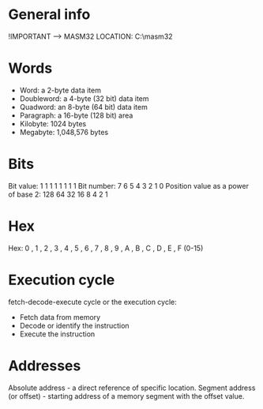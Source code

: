 # General info
!IMPORTANT --> MASM32 LOCATION: C:\masm32


# Words
- Word: a 2-byte data item
- Doubleword: a 4-byte (32 bit) data item
- Quadword: an 8-byte (64 bit) data item
- Paragraph: a 16-byte (128 bit) area
- Kilobyte: 1024 bytes
- Megabyte: 1,048,576 bytes


# Bits
Bit value:	                            1	1	1	1	1	1	1	1
Bit number:	                            7	6	5	4	3	2	1	0
Position value as a power of base 2:    128	64	32	16	8	4	2	1


# Hex
Hex: 0 , 1 , 2 , 3 , 4 , 5 , 6 , 7 , 8 , 9 , A , B , C , D , E , F (0-15)


# Execution cycle
fetch-decode-execute cycle or the execution cycle:
- Fetch data from memory
- Decode or identify the instruction
- Execute the instruction


# Addresses
Absolute address - a direct reference of specific location.
Segment address (or offset) - starting address of a memory segment with the offset value.